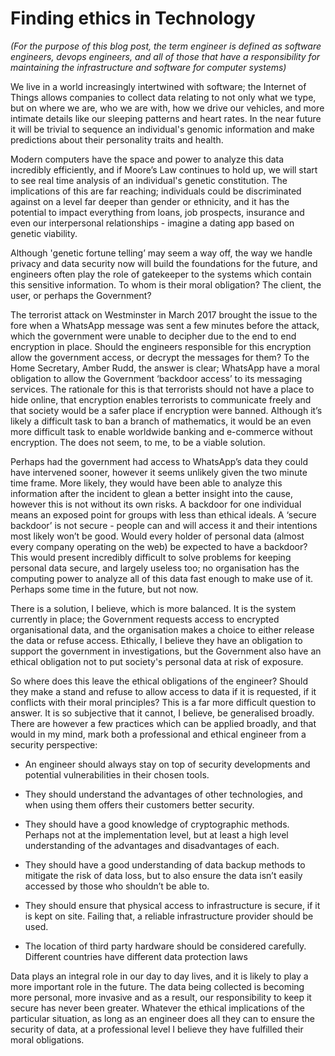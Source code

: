 # Finding ethics in Technology

_(For the purpose of this blog post, the term engineer is defined as software engineers, devops engineers, and all of those that have a responsibility for maintaining the infrastructure and software for computer systems)_

We live in a world increasingly intertwined with software; the Internet of Things allows companies to collect data relating to not only what we type, but on where we are, who we are with, how we drive our vehicles, and more intimate details like our sleeping patterns and heart rates. In the near future it will be trivial to sequence an individual's genomic information and make predictions about their personality traits and health.

Modern computers have the space and power to analyze this data incredibly efficiently, and if Moore’s Law continues to hold up, we will start to see real time analysis of an individual's genetic constitution. The implications of this are far reaching; individuals could be discriminated against on a level far deeper than gender or ethnicity, and it has the potential to impact everything from loans, job prospects, insurance and even our interpersonal relationships - imagine a dating app based on genetic viability.

Although 'genetic fortune telling’ may seem a way off, the way we handle privacy and data security now will build the foundations for the future, and engineers often play the role of gatekeeper to the systems which contain this sensitive information. To whom is their moral obligation? The client, the user, or perhaps the Government?

The terrorist attack on Westminster in March 2017 brought the issue to the fore when a WhatsApp message was sent a few minutes before the attack, which the government were unable to decipher due to the end to end encryption in place. Should the engineers responsible for this encryption allow the government access, or decrypt the messages for them? To the Home Secretary, Amber Rudd, the answer is clear;  WhatsApp have a moral obligation to allow the Government ‘backdoor access’ to its messaging services. The rationale for this is that terrorists should not have a place to hide online, that encryption enables terrorists to communicate freely and that society would be a safer place if encryption were banned. Although it’s likely a difficult task to ban a branch of mathematics, it would be an even more difficult task to enable worldwide banking and e-commerce without encryption. The does not seem, to me, to be a viable solution.

Perhaps had the government had access to WhatsApp’s data they could have intervened sooner, however it seems unlikely given the two minute time frame. More likely, they would have been able to analyze this information after the incident to glean a better insight into the cause, however this is not without its own risks. A backdoor for one individual means an exposed point for groups with less than ethical ideals. A ‘secure backdoor’ is not secure - people can and will access it and their intentions most likely won’t be good. Would every holder of personal data (almost every company operating on the web) be expected to have a backdoor? This would present incredibly difficult to solve problems for keeping personal data secure, and largely useless too; no organisation has the computing power to analyze all of this data fast enough to make use of it. Perhaps some time in the future, but not now.

There is a solution, I believe, which is more balanced. It is the system currently in place; the Government requests access to encrypted organisational data, and the organisation makes a choice to either release the data or refuse access. Ethically, I believe they have an obligation to support the government in investigations, but the Government also have an ethical obligation not to put society's personal data at risk of exposure.

So where does this leave the ethical obligations of the engineer? Should they make a stand and refuse to allow access to data if it is requested, if it conflicts with their moral principles? This is a far more difficult question to answer. It is so subjective that it cannot, I believe, be generalised broadly. There are however a few practices which can be applied broadly, and that would in my mind, mark both a professional and ethical engineer from a security perspective:

* An engineer should always stay on top of security developments and potential vulnerabilities in their chosen tools.

* They should understand the advantages of other technologies, and when using them offers their customers better security.

* They should have a good knowledge of cryptographic methods. Perhaps not at the implementation level, but at least a high level understanding of the advantages and disadvantages of each.

* They should have a good understanding of data backup methods to mitigate the risk of data loss, but to also ensure the data isn’t easily accessed by those who shouldn’t be able to.

* They should ensure that physical access to infrastructure is secure, if it is kept on site. Failing that, a reliable infrastructure provider should be used.

* The location of third party hardware should be considered carefully. Different countries have different data protection laws

Data plays an integral role in our day to day lives, and it is likely to play a more important role in the future. The data being collected is becoming more personal, more invasive and as a result, our responsibility to keep it secure has never been greater. Whatever the ethical implications of the particular situation, as long as an engineer does all they can to ensure the security of data, at a professional level I believe they have fulfilled their moral obligations.

